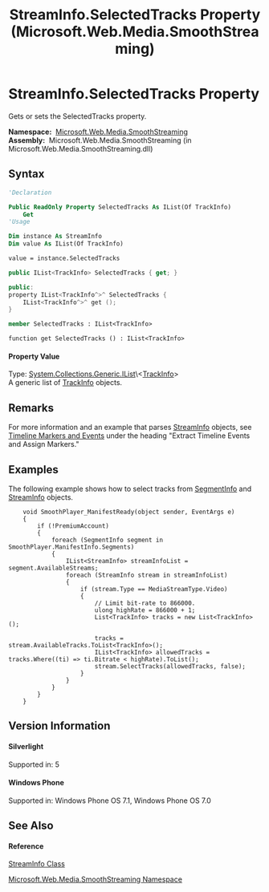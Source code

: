 ﻿---
title: StreamInfo.SelectedTracks Property  (Microsoft.Web.Media.SmoothStreaming)
TOCTitle: SelectedTracks Property
ms:assetid: P:Microsoft.Web.Media.SmoothStreaming.StreamInfo.SelectedTracks
ms:mtpsurl: https://msdn.microsoft.com/en-us/library/microsoft.web.media.smoothstreaming.streaminfo.selectedtracks(v=VS.95)
ms:contentKeyID: 46307870
ms.date: 05/31/2012
mtps_version: v=VS.95
f1_keywords:
- Microsoft.Web.Media.SmoothStreaming.StreamInfo.SelectedTracks
- Microsoft.Web.Media.SmoothStreaming.StreamInfo.get_SelectedTracks
dev_langs:
- CSharp
- JScript
- VB
- FSharp
- c++
api_location:
- Microsoft.Web.Media.SmoothStreaming.dll
api_name:
- Microsoft.Web.Media.SmoothStreaming.StreamInfo.get_SelectedTracks
- Microsoft.Web.Media.SmoothStreaming.StreamInfo.SelectedTracks
api_type:
- Managed
topic_type:
- apiref
- kbSyntax
product_family_name: VS
ROBOTS: INDEX,FOLLOW
---

# StreamInfo.SelectedTracks Property

Gets or sets the SelectedTracks property.

**Namespace:**  [Microsoft.Web.Media.SmoothStreaming](microsoft-web-media-smoothstreaming-namespace_1.md)  
**Assembly:**  Microsoft.Web.Media.SmoothStreaming (in Microsoft.Web.Media.SmoothStreaming.dll)

## Syntax

``` vb
'Declaration

Public ReadOnly Property SelectedTracks As IList(Of TrackInfo)
    Get
'Usage

Dim instance As StreamInfo
Dim value As IList(Of TrackInfo)

value = instance.SelectedTracks
```

``` csharp
public IList<TrackInfo> SelectedTracks { get; }
```

``` c++
public:
property IList<TrackInfo^>^ SelectedTracks {
    IList<TrackInfo^>^ get ();
}
```

``` fsharp
member SelectedTracks : IList<TrackInfo>
```

``` jscript
function get SelectedTracks () : IList<TrackInfo>
```

#### Property Value

Type: [System.Collections.Generic.IList](https://msdn.microsoft.com/en-us/library/5y536ey6\(v=vs.95\))\<[TrackInfo](trackinfo-class-microsoft-web-media-smoothstreaming_1.md)\>  
A generic list of [TrackInfo](trackinfo-class-microsoft-web-media-smoothstreaming_1.md) objects.

## Remarks

For more information and an example that parses [StreamInfo](streaminfo-class-microsoft-web-media-smoothstreaming_1.md) objects, see [Timeline Markers and Events](timeline-markers-and-events.md) under the heading "Extract Timeline Events and Assign Markers."

## Examples

The following example shows how to select tracks from [SegmentInfo](segmentinfo-class-microsoft-web-media-smoothstreaming_1.md) and [StreamInfo](streaminfo-class-microsoft-web-media-smoothstreaming_1.md) objects.

``` 
    void SmoothPlayer_ManifestReady(object sender, EventArgs e)
    {
        if (!PremiumAccount)
        {
            foreach (SegmentInfo segment in SmoothPlayer.ManifestInfo.Segments)
            {
                IList<StreamInfo> streamInfoList = segment.AvailableStreams;
                foreach (StreamInfo stream in streamInfoList)
                {
                    if (stream.Type == MediaStreamType.Video)
                    {
                        // Limit bit-rate to 866000.
                        ulong highRate = 866000 + 1;
                        List<TrackInfo> tracks = new List<TrackInfo>();

                        tracks = stream.AvailableTracks.ToList<TrackInfo>();
                        IList<TrackInfo> allowedTracks = tracks.Where((ti) => ti.Bitrate < highRate).ToList();
                        stream.SelectTracks(allowedTracks, false);
                    }
                }
            }
        }
    }
```

## Version Information

#### Silverlight

Supported in: 5  

#### Windows Phone

Supported in: Windows Phone OS 7.1, Windows Phone OS 7.0  

## See Also

#### Reference

[StreamInfo Class](streaminfo-class-microsoft-web-media-smoothstreaming_1.md)

[Microsoft.Web.Media.SmoothStreaming Namespace](microsoft-web-media-smoothstreaming-namespace_1.md)

